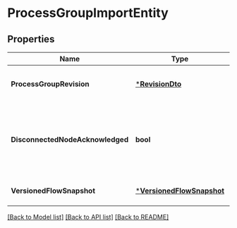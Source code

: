 # ProcessGroupImportEntity

## Properties
Name | Type | Description | Notes
------------ | ------------- | ------------- | -------------
**ProcessGroupRevision** | [***RevisionDto**](RevisionDTO.md) | The Revision for the Process Group | [optional] [default to null]
**DisconnectedNodeAcknowledged** | **bool** | Acknowledges that this node is disconnected to allow for mutable requests to proceed. | [optional] [default to null]
**VersionedFlowSnapshot** | [***VersionedFlowSnapshot**](VersionedFlowSnapshot.md) | The Versioned Flow Snapshot to import | [optional] [default to null]

[[Back to Model list]](../README.md#documentation-for-models) [[Back to API list]](../README.md#documentation-for-api-endpoints) [[Back to README]](../README.md)


